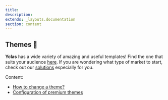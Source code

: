 ```yaml
---
title:
description:
extends: _layouts.documentation
section: content
---
```


## Themes  🎨

 
**Yclas** has a wide variety of amazing and useful templates! Find the one that suits your audience [here](https://yclas.com/templates.html). If you are wondering what type of market to start, check out our [solutions](https://yclas.com/solutions.html) especially for you.

 

Content: 
* [How to change a theme?](themes-how-to-change-a-theme)
* [Configuration of premium themes](themes-configuration-of-premuim-themes)

